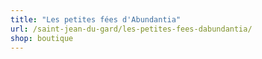 ```yaml
---
title: "Les petites fées d'Abundantia"
url: /saint-jean-du-gard/les-petites-fees-dabundantia/
shop: boutique
---
```

